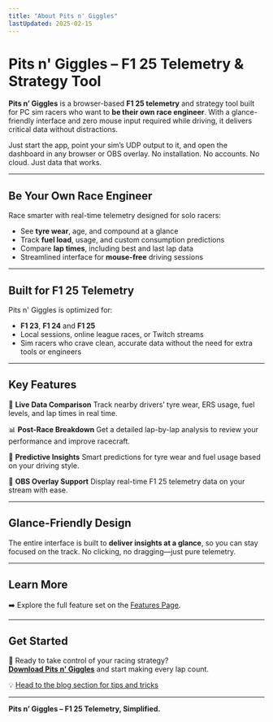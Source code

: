 ```yaml
---
title: "About Pits n' Giggles"
lastUpdated: 2025-02-15
---
```


# Pits n' Giggles – F1 25 Telemetry & Strategy Tool

**Pits n’ Giggles** is a browser-based **F1 25 telemetry** and strategy tool built for PC sim racers who want to **be their own race engineer**. With a glance-friendly interface and zero mouse input required while driving, it delivers critical data without distractions.

Just start the app, point your sim’s UDP output to it, and open the dashboard in any browser or OBS overlay. No installation. No accounts. No cloud. Just data that works.

---

## Be Your Own Race Engineer

Race smarter with real-time telemetry designed for solo racers:
- See **tyre wear**, age, and compound at a glance
- Track **fuel load**, usage, and custom consumption predictions
- Compare **lap times**, including best and last lap data
- Streamlined interface for **mouse-free** driving sessions

---

## Built for F1 25 Telemetry

Pits n' Giggles is optimized for:
- **F1 23**, **F1 24** and **F1 25**
- Local sessions, online league races, or Twitch streams
- Sim racers who crave clean, accurate data without the need for extra tools or engineers

---

## Key Features

🔧 **Live Data Comparison**
Track nearby drivers’ tyre wear, ERS usage, fuel levels, and lap times in real time.

📊 **Post-Race Breakdown**
Get a detailed lap-by-lap analysis to review your performance and improve racecraft.

🧠 **Predictive Insights**
Smart predictions for tyre wear and fuel usage based on your driving style.

🎥 **OBS Overlay Support**
Display real-time F1 25 telemetry data on your stream with ease.

---

## Glance-Friendly Design

The entire interface is built to **deliver insights at a glance**, so you can stay focused on the track. No clicking, no dragging—just pure telemetry.

---

## Learn More

➡️ Explore the full feature set on the [Features Page](/features).

---

## Get Started

🏁 Ready to take control of your racing strategy? <br/>
[**Download Pits n' Giggles**](/releases) and start making every lap count.

💡 [Head to the blog section for tips and tricks](/blog)


---

**Pits n’ Giggles – F1 25 Telemetry, Simplified.**
